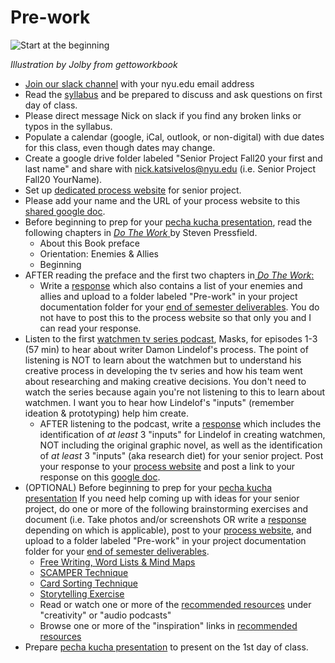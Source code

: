 # Pre-work

![Start at the beginning](http://teaching.polishedsolid.com/images/gettoworkbook_start_at_the_beginning.png)

_Illustration by Jolby from gettoworkbook_

* [Join our slack channel](https://join.slack.com/t/idmseniorproj-euc3987/shared_invite/zt-goy0wxqo-7C8tVHbF75FEaTjGwwDWaw) with your nyu.edu email address
* Read the [syllabus]() and be prepared to discuss and ask questions on first day of class.  
* Please direct message Nick on slack if you find any broken links or typos in the syllabus.
* Populate a calendar \(google, iCal, outlook, or non-digital\) with due dates for this class, even though dates may change.
* Create a google drive folder labeled "Senior Project Fall20 your first and last name" and share with nick.katsivelos@nyu.edu \(i.e. Senior Project Fall20 YourName\).
* Set up [dedicated process website](website.md) for senior project.
* Please add your name and the URL of your process website to this [shared google doc](https://docs.google.com/document/d/1OcgV14fQ-5CF06pYlxactQf4kqYFKBWtfOupdwr-h5s/edit?usp=sharing).
* Before beginning to prep for your [pecha kucha presentation](pecha_kucha.md), read the following chapters in [_Do The Work_ ](https://blackirishbooks.com/product/do-the-work/)by Steven Pressfield.  
  * About this Book preface
  * Orientation: Enemies & Allies
  * Beginning
* AFTER reading the preface and the first two chapters in[ _Do The Work_:](https://www.amazon.com/Do-Work-Steven-Pressfield-ebook/dp/B00NK0MJBK)
  * Write a [response](../assignments/responses.md) which also contains a list of your enemies and allies and upload to a folder labeled "Pre-work" in your project documentation folder for your [end of semester deliverables](../end_of_semester_deliverables/). You do not have to post this to the process website so that only you and I can read your response.
* Listen to the first [watchmen tv series podcast](https://www.hbo.com/watchmen/watchmen-listen-to-official-podcast), Masks, for episodes 1-3 \(57 min\) to hear about writer Damon Lindelof's process. The point of listening is NOT to learn about the watchmen but to understand his creative process in developing the tv series and how his team went about researching and making creative decisions. You don't need to watch the series because again you're not listening to this to learn about watchmen. I want you to hear how Lindelof's "inputs" \(remember ideation & prototyping\) help him create.
  * AFTER listening to the podcast, write a [response](../assignments/responses.md) which includes the identification of _at least_ 3 "inputs" for Lindelof in creating watchmen, NOT including the original graphic novel, as well as the identification of _at least_ 3 "inputs" \(aka research diet\) for your senior project. Post your response to your [process website](website.md) and post a link to your response on this [google doc](https://docs.google.com/document/d/1wHaH_ytbwvz8WO1-h-0mByGPXTLDCKLRHbA8N-UfVBc/edit?usp=sharing). 
* \(OPTIONAL\) Before beginning to prep for your [pecha kucha presentation](pecha_kucha.md) If you need help coming up with ideas for your senior project, do one or more of the following brainstorming exercises and document \(i.e. Take photos and/or screenshots OR write a [response](../assignments/responses.md) depending on which is applicable\), post to your [process website](website.md), and upload to a folder labeled "Pre-work" in your project documentation folder for your [end of semester deliverables](../end_of_semester_deliverables/).
  * [Free Writing, Word Lists & Mind Maps](../brainstorming/free-writing-word-lists-and-mind-maps.md)
  * [SCAMPER Technique](http://www.mindtools.com/pages/article/newCT_02.htm)
  * [Card Sorting Technique](../brainstorming/card_sorting.md)
  * [Storytelling Exercise](../brainstorming/storytelling_exercise.md)
  * Read or watch one or more of the [recommended resources](../recommended_resources.md) under "creativity" or "audio podcasts"
  * Browse one or more of the "inspiration" links in [recommended resources](../recommended_resources.md)
* Prepare [pecha kucha presentation](pecha_kucha.md) to present on the 1st day of class.

